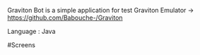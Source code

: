 Graviton Bot is a simple application for test Graviton Emulator -> https://github.com/Babouche-/Graviton

Language : Java

#Screens



